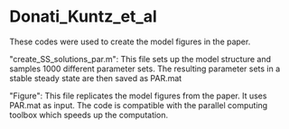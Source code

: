 # Donati_Kuntz_et_al

These codes were used to create the model figures in the paper.

"create_SS_solutions_par.m":  This file sets up the model structure and samples 1000 different parameter sets. The resulting parameter sets in a stable steady state are then saved as PAR.mat

"Figure":  This file replicates the model figures from the paper. It uses PAR.mat as input. The code is compatible with the parallel computing toolbox which speeds up the computation.
